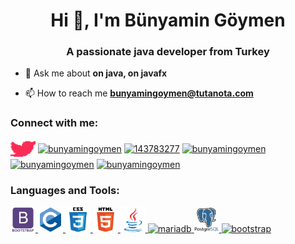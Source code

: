 <h1 align="center">Hi 👋, I'm Bünyamin Göymen</h1>
<h3 align="center">A passionate java developer from Turkey</h3>

- 💬 Ask me about **on java, on javafx**

- 📫 How to reach me **bunyamingoymen@tutanota.com**

<h3 align="left">Connect with me:</h3>
<p align="left" style="color=red;">
<a href="https://twitter.com/bunyamingoymen" target="blank"><img align="center" src="img/social/twitter.png" alt="bunyamingoymen" height="30" width="40" /></a>
<a href="https://linkedin.com/in/bunyamingoymen" target="blank"><img align="center" src="https://cdn.jsdelivr.net/npm/simple-icons@3.0.1/icons/linkedin.svg" alt="bunyamingoymen" height="30" width="40" /></a>
<a href="https://stackoverflow.com/users/143783277" target="blank"><img align="center" src="https://cdn.jsdelivr.net/npm/simple-icons@3.0.1/icons/stackoverflow.svg" alt="143783277" height="30" width="40" /></a>
<a href="https://fb.com/bunyamingoymen" target="blank"><img align="center" src="https://cdn.jsdelivr.net/npm/simple-icons@3.0.1/icons/facebook.svg" alt="bunyamingoymen" height="30" width="40" /></a>
<a href="https://instagram.com/bunyamingoymen" target="blank"><img align="center" src="https://cdn.jsdelivr.net/npm/simple-icons@3.0.1/icons/instagram.svg" alt="bunyamingoymen" height="30" width="40" /></a>
<a href="https://www.hackerrank.com/bunyamingoymen" target="blank"><img align="center" src="https://cdn.jsdelivr.net/npm/simple-icons@3.0.1/icons/hackerrank.svg" alt="bunyamingoymen" height="30" width="40" /></a>
</p>

<h3 align="left">Languages and Tools:</h3>
<p align="left"> <a href="https://getbootstrap.com" target="_blank"> <img src="https://raw.githubusercontent.com/devicons/devicon/master/icons/bootstrap/bootstrap-plain-wordmark.svg" alt="bootstrap" width="40" height="40"/> </a> <a href="https://www.cprogramming.com/" target="_blank"> <img src="https://raw.githubusercontent.com/devicons/devicon/master/icons/c/c-original.svg" alt="c" width="40" height="40"/> </a> <a href="https://www.w3schools.com/css/" target="_blank"> <img src="https://raw.githubusercontent.com/devicons/devicon/master/icons/css3/css3-original-wordmark.svg" alt="css3" width="40" height="40"/> </a> <a href="https://www.w3.org/html/" target="_blank"> <img src="https://raw.githubusercontent.com/devicons/devicon/master/icons/html5/html5-original-wordmark.svg" alt="html5" width="40" height="40"/> </a> <a href="https://www.java.com" target="_blank"> <img src="https://raw.githubusercontent.com/devicons/devicon/master/icons/java/java-original.svg" alt="java" width="40" height="40"/> </a> <a href="https://mariadb.org/" target="_blank"> <img src="https://www.vectorlogo.zone/logos/mariadb/mariadb-icon.svg" alt="mariadb" width="40" height="40"/> </a> <a href="https://www.postgresql.org" target="_blank"> <img src="https://raw.githubusercontent.com/devicons/devicon/master/icons/postgresql/postgresql-original-wordmark.svg" alt="postgresql" width="40" height="40"/>  <a href="https://hadoop.apache.org/" target="_blank"> <img src="https://camo.githubusercontent.com/55336973a5c752995e40ccec95502a4aa6b3d091ff52741bc59456d61c67b7e5/68747470733a2f2f7777772e766563746f726c6f676f2e7a6f6e652f6c6f676f732f6170616368655f6861646f6f702f6170616368655f6861646f6f702d69636f6e2e737667" alt="bootstrap" width="40" height="40"/> </a> </p>
